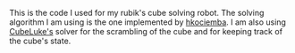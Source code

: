 This is the code I used for my rubik's cube solving robot. The solving algorithm I am using is the one implemented by [hkociemba](https://github.com/hkociemba/RubiksCube-TwophaseSolver). I am also using [CubeLuke's](https://github.com/CubeLuke/Rubiks-Cube-Solver) solver for the scrambling of the cube and for keeping track of the cube's state. 
